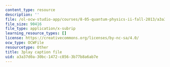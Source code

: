 ```yaml
---
content_type: resource
description: ''
file: /ol-ocw-studio-app/courses/8-05-quantum-physics-ii-fall-2013/a3a37d0a30bc1472c8563b77b8a6ab7e_NXgobnaBN7U.srt
file_size: 90416
file_type: application/x-subrip
learning_resource_types: []
license: https://creativecommons.org/licenses/by-nc-sa/4.0/
ocw_type: OCWFile
resourcetype: Other
title: 3play caption file
uid: a3a37d0a-30bc-1472-c856-3b77b8a6ab7e
---
```


